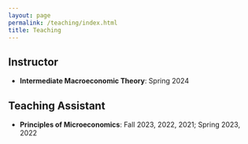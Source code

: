 ```yaml
---
layout: page
permalink: /teaching/index.html
title: Teaching
---
```


## Instructor

- **Intermediate Macroeconomic Theory**: Spring 2024

## Teaching Assistant
- **Principles of Microeconomics**: Fall 2023, 2022, 2021; Spring 2023, 2022


